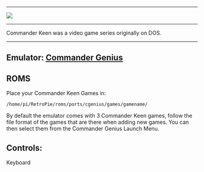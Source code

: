 ***
![](http://clonekeenplus.sourceforge.net/img/title.png)
***
Commander Keen was a video game series originally on DOS. 
***

## Emulator: [Commander Genius](http://clonekeenplus.sourceforge.net/)

## ROMS

Place your Commander Keen Games in:
```
/home/pi/RetroPie/roms/ports/cgenius/games/gamename/
```
By default the emulator comes with 3 Commander Keen games, follow the file format of the games that are there when adding new games. You can then select them from the Commander Genius Launch Menu.

## Controls:

Keyboard 